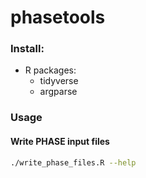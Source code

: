 # phasetools

### Install:

- R packages:
    + tidyverse
    + argparse

### Usage


#### Write PHASE input files

```bash
./write_phase_files.R --help
```
